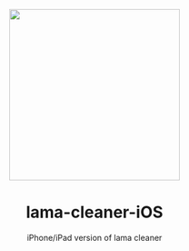 <p align="center">
<img src=https://github.com/john-rocky/PersonSegmentationSampler/assets/23278992/8fed8e4c-ab95-4e2b-ac19-30cbe3069308 width=300>
</p>

# <div align="center">lama-cleaner-iOS</div>

<div align="center">iPhone/iPad version of lama cleaner</div>
